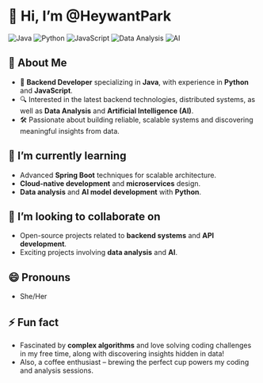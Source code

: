 # 👋 Hi, I’m @HeywantPark

![Java](https://img.shields.io/badge/Java-%23ED8B00.svg?style=for-the-badge&logo=java&logoColor=white)
![Python](https://img.shields.io/badge/Python-3670A0?style=for-the-badge&logo=python&logoColor=ffdd54)
![JavaScript](https://img.shields.io/badge/JavaScript-%23F7DF1E.svg?style=for-the-badge&logo=javascript&logoColor=black)
![Data Analysis](https://img.shields.io/badge/Data%20Analysis-ff69b4?style=for-the-badge)
![AI](https://img.shields.io/badge/Artificial%20Intelligence-0071C5?style=for-the-badge)

## 👀 About Me
- 🎯 **Backend Developer** specializing in **Java**, with experience in **Python** and **JavaScript**.
- 🔍 Interested in the latest backend technologies, distributed systems, as well as **Data Analysis** and **Artificial Intelligence (AI)**.
- 🛠 Passionate about building reliable, scalable systems and discovering meaningful insights from data.

## 🌱 I’m currently learning
- Advanced **Spring Boot** techniques for scalable architecture.
- **Cloud-native development** and **microservices** design.
- **Data analysis** and **AI model development** with **Python**.

## 💞️ I’m looking to collaborate on
- Open-source projects related to **backend systems** and **API development**.
- Exciting projects involving **data analysis** and **AI**.

## 😄 Pronouns
- She/Her

## ⚡ Fun fact
- Fascinated by **complex algorithms** and love solving coding challenges in my free time, along with discovering insights hidden in data!
- Also, a coffee enthusiast – brewing the perfect cup powers my coding and analysis sessions.

<!---
HeywantPark/HeywantPark is a ✨ special ✨ repository because its `README.md` (this file) appears on your GitHub profile.
--->
